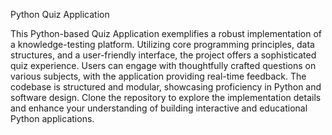 Python Quiz Application

This Python-based Quiz Application exemplifies a robust implementation of a knowledge-testing platform. Utilizing core programming principles, data structures, and a user-friendly interface, the project offers a sophisticated quiz experience. Users can engage with thoughtfully crafted questions on various subjects, with the application providing real-time feedback. The codebase is structured and modular, showcasing proficiency in Python and software design. Clone the repository to explore the implementation details and enhance your understanding of building interactive and educational Python applications.
